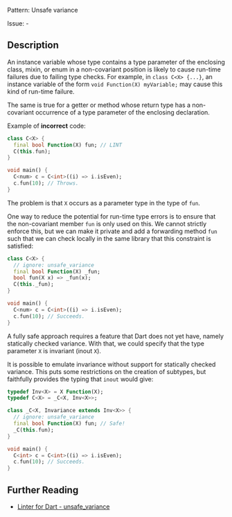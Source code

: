 Pattern: Unsafe variance

Issue: -

## Description

 An instance variable whose type contains a type parameter of the enclosing class, mixin, or enum in a non-covariant position is likely to cause run-time failures due to failing type checks. For example, in `class C<X> {...}`, an instance variable of the form `void Function(X) myVariable;` may cause this kind of run-time failure.

The same is true for a getter or method whose return type has a non-covariant occurrence of a type parameter of the enclosing declaration. 

Example of **incorrect** code:

```dart
class C<X> {
  final bool Function(X) fun; // LINT
  C(this.fun);
}

void main() {
  C<num> c = C<int>((i) => i.isEven);
  c.fun(10); // Throws.
}
```

The problem is that `X` occurs as a parameter type in the type of `fun`.

One way to reduce the potential for run-time type errors is to ensure that the non-covariant member `fun` is only used on this. We cannot strictly enforce this, but we can make it private and add a forwarding method `fun` such that we can check locally in the same library that this constraint is satisfied: 

```dart
class C<X> {
  // ignore: unsafe_variance
  final bool Function(X) _fun;
  bool fun(X x) => _fun(x);
  C(this._fun);
}

void main() {
  C<num> c = C<int>((i) => i.isEven);
  c.fun(10); // Succeeds.
}
```

A fully safe approach requires a feature that Dart does not yet have, namely statically checked variance. With that, we could specify that the type parameter `X` is invariant (inout `X`).

It is possible to emulate invariance without support for statically checked variance. This puts some restrictions on the creation of subtypes, but faithfully provides the typing that `inout` would give: 

```dart
typedef Inv<X> = X Function(X);
typedef C<X> = _C<X, Inv<X>>;

class _C<X, Invariance extends Inv<X>> {
  // ignore: unsafe_variance
  final bool Function(X) fun; // Safe!
  _C(this.fun);
}

void main() {
  C<int> c = C<int>((i) => i.isEven);
  c.fun(10); // Succeeds.
}
```

## Further Reading

* [Linter for Dart - unsafe_variance](https://dart.dev/tools/linter-rules/unsafe_variance)